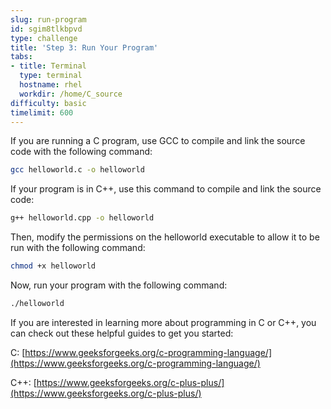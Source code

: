 ```yaml
---
slug: run-program
id: sgim8tlkbpvd
type: challenge
title: 'Step 3: Run Your Program'
tabs:
- title: Terminal
  type: terminal
  hostname: rhel
  workdir: /home/C_source
difficulty: basic
timelimit: 600
---
```

If you are running a C program, use GCC to compile and link the source code with the following command:

```bash
gcc helloworld.c -o helloworld
```

If your program is in C++, use this command to compile and link the source code:

```bash
g++ helloworld.cpp -o helloworld
```

Then, modify the permissions on the helloworld executable to allow it to be run with the following command:

```bash
chmod +x helloworld
```

Now, run your program with the following command:

```bash
./helloworld
```

If you are interested in learning more about programming in C or C++, you can check out these helpful guides to get you started:

C: [https://www.geeksforgeeks.org/c-programming-language/](https://www.geeksforgeeks.org/c-programming-language/)

C++: [https://www.geeksforgeeks.org/c-plus-plus/](https://www.geeksforgeeks.org/c-plus-plus/)
